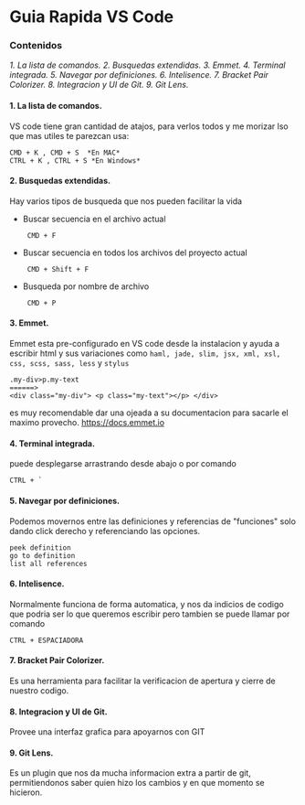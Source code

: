 
  

# Guia Rapida VS Code
  

### Contenidos

*1. La lista de comandos.
2. Busquedas extendidas.
3. Emmet.
4. Terminal integrada.
5. Navegar por definiciones.
6. Intelisence.
7. Bracket Pair Colorizer.
8. Integracion y UI de Git.
9. Git Lens.* 

#### 1. La lista de comandos.

VS code tiene gran cantidad de atajos, para verlos todos y me morizar lso que mas utiles te parezcan usa:

    CMD + K , CMD + S  *En MAC*
    CTRL + K , CTRL + S *En Windows*

#### 2. Busquedas extendidas.
Hay varios tipos de busqueda que nos pueden facilitar la vida

 - Buscar secuencia en el archivo actual

	    CMD + F

 - Buscar secuencia en todos los archivos del proyecto actual

		CMD + Shift + F

 - Busqueda por nombre de archivo 

	    CMD + P

#### 3. Emmet.
Emmet esta pre-configurado en VS code desde la instalacion y ayuda a escribir html y sus variaciones como `haml, jade, slim, jsx, xml, xsl, css, scss, sass, less` y `stylus`

    .my-div>p.my-text  
    ======>  
    <div class="my-div"> <p class="my-text"></p> </div>

es muy recomendable dar una ojeada a su documentacion para sacarle el maximo provecho. https://docs.emmet.io

#### 4. Terminal integrada.
puede desplegarse arrastrando desde abajo o por comando

    CTRL + `

#### 5. Navegar por definiciones.
Podemos movernos entre las definiciones y referencias de "funciones" solo dando click derecho y referenciando las opciones.

    peek definition  
    go to definition  
    list all references

#### 6. Intelisence.
Normalmente funciona de forma automatica, y nos da indicios de codigo que podria ser lo que queremos escribir pero tambien se puede llamar por comando

    CTRL + ESPACIADORA

#### 7. Bracket Pair Colorizer.
Es una herramienta para facilitar la verificacion de apertura y cierre de nuestro codigo.
#### 8. Integracion y UI de Git.
Provee una interfaz grafica para apoyarnos con GIT
#### 9. Git Lens.
Es un plugin que nos da mucha informacion extra a partir de git, permitiendonos saber quien hizo los cambios y en que momento se hicieron.


